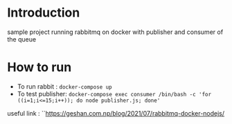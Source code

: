# Introduction
  sample project running rabbitmq on docker with publisher and consumer of the queue
# How to run 
  - To run rabbit :  `docker-compose up`
  - To test publisher: 
  ` docker-compose exec consumer /bin/bash -c 'for ((i=1;i<=15;i++)); do node publisher.js; done' `


 useful link : ``https://geshan.com.np/blog/2021/07/rabbitmq-docker-nodejs/
